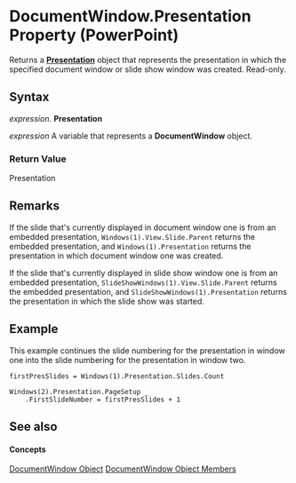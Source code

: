 
# DocumentWindow.Presentation Property (PowerPoint)

Returns a  **[Presentation](ec75cf52-69f8-d35b-0a26-4a8da8a9683f.md)** object that represents the presentation in which the specified document window or slide show window was created. Read-only.


## Syntax

 _expression_. **Presentation**

 _expression_ A variable that represents a **DocumentWindow** object.


### Return Value

Presentation


## Remarks

If the slide that's currently displayed in document window one is from an embedded presentation,  `Windows(1).View.Slide.Parent` returns the embedded presentation, and `Windows(1).Presentation` returns the presentation in which document window one was created.

If the slide that's currently displayed in slide show window one is from an embedded presentation,  `SlideShowWindows(1).View.Slide.Parent` returns the embedded presentation, and `SlideShowWindows(1).Presentation` returns the presentation in which the slide show was started.


## Example

This example continues the slide numbering for the presentation in window one into the slide numbering for the presentation in window two.


```
firstPresSlides = Windows(1).Presentation.Slides.Count

Windows(2).Presentation.PageSetup _
    .FirstSlideNumber = firstPresSlides + 1
```


## See also


#### Concepts


[DocumentWindow Object](567c5e66-8d68-a868-4072-b5358cf69546.md)
[DocumentWindow Object Members](414ea08d-db8e-70da-0fab-7a92942d2348.md)
